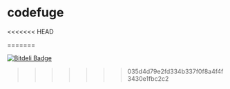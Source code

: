 codefuge
========

<<<<<<< HEAD

=======

[![Bitdeli Badge](https://d2weczhvl823v0.cloudfront.net/Adam0964/codefuge/trend.png)](https://bitdeli.com/free "Bitdeli Badge")

>>>>>>> 035d4d79e2fd334b337f0f8a4f4f3430e1fbc2c2
